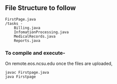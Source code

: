 ## File Structure to follow

	FirstPage.java
	/tasks -
		Billing.java
		InfomationProcessing.java
		MedicalRecords.java
		Reports.java


### To compile and execute- 
On remote.eos.ncsu.edu once the files are uploaded,

	javac Firstpage.java
	java Firstpage
